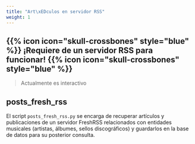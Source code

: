 ```yaml
---
title: "Art\xEDculos en servidor RSS"
weight: 1
---
```


## {{% icon icon="skull-crossbones" style="blue" %}} ¡Requiere de un servidor RSS para funcionar! {{% icon icon="skull-crossbones" style="blue" %}}

> Actualmente es interactivo

## posts_fresh_rss
El script `posts_fresh_rss.py` se encarga de recuperar artículos y publicaciones de un servidor FreshRSS relacionados con entidades musicales (artistas, álbumes, sellos discográficos) y guardarlos en la base de datos para su posterior consulta.

